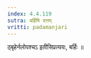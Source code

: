 ```yaml
---
index: 4.4.119
sutra: बर्हिषि दत्तम्
vritti: padamanjari
---
```


 ठ्बृहेर्नलोपश्चऽ इतीसिप्रत्ययः, बर्हिः ॥